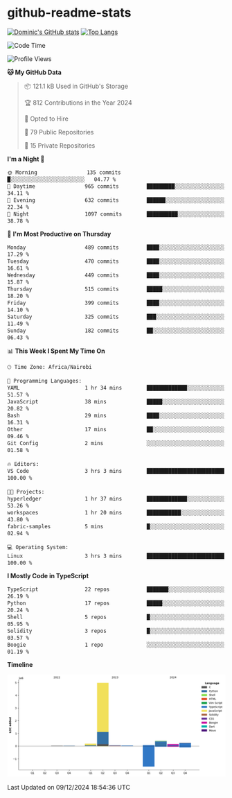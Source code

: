 # github-readme-stats
[![Dominic's GitHub stats](https://github-readme-stats.vercel.app/api?username=Domengo&show_icons=true)](https://github.com/anuraghazra/github-readme-stats)
[![Top Langs](https://github-readme-stats.vercel.app/api/top-langs/?username=Domengo&show_icons=true)](https://github.com/Domengo/github-readme-stats)

<!--START_SECTION:waka-->
![Code Time](http://img.shields.io/badge/Code%20Time-889%20hrs%204%20mins-blue)

![Profile Views](http://img.shields.io/badge/Profile%20Views-0-blue)

**🐱 My GitHub Data** 

> 📦 121.1 kB Used in GitHub's Storage 
 > 
> 🏆 812 Contributions in the Year 2024
 > 
> 💼 Opted to Hire
 > 
> 📜 79 Public Repositories 
 > 
> 🔑 15 Private Repositories 
 > 
**I'm a Night 🦉** 

```text
🌞 Morning                135 commits         █░░░░░░░░░░░░░░░░░░░░░░░░   04.77 % 
🌆 Daytime                965 commits         █████████░░░░░░░░░░░░░░░░   34.11 % 
🌃 Evening                632 commits         ██████░░░░░░░░░░░░░░░░░░░   22.34 % 
🌙 Night                  1097 commits        ██████████░░░░░░░░░░░░░░░   38.78 % 
```
📅 **I'm Most Productive on Thursday** 

```text
Monday                   489 commits         ████░░░░░░░░░░░░░░░░░░░░░   17.29 % 
Tuesday                  470 commits         ████░░░░░░░░░░░░░░░░░░░░░   16.61 % 
Wednesday                449 commits         ████░░░░░░░░░░░░░░░░░░░░░   15.87 % 
Thursday                 515 commits         █████░░░░░░░░░░░░░░░░░░░░   18.20 % 
Friday                   399 commits         ████░░░░░░░░░░░░░░░░░░░░░   14.10 % 
Saturday                 325 commits         ███░░░░░░░░░░░░░░░░░░░░░░   11.49 % 
Sunday                   182 commits         ██░░░░░░░░░░░░░░░░░░░░░░░   06.43 % 
```


📊 **This Week I Spent My Time On** 

```text
🕑︎ Time Zone: Africa/Nairobi

💬 Programming Languages: 
YAML                     1 hr 34 mins        █████████████░░░░░░░░░░░░   51.57 % 
JavaScript               38 mins             █████░░░░░░░░░░░░░░░░░░░░   20.82 % 
Bash                     29 mins             ████░░░░░░░░░░░░░░░░░░░░░   16.31 % 
Other                    17 mins             ██░░░░░░░░░░░░░░░░░░░░░░░   09.46 % 
Git Config               2 mins              ░░░░░░░░░░░░░░░░░░░░░░░░░   01.58 % 

🔥 Editors: 
VS Code                  3 hrs 3 mins        █████████████████████████   100.00 % 

🐱‍💻 Projects: 
hyperledger              1 hr 37 mins        █████████████░░░░░░░░░░░░   53.26 % 
workspaces               1 hr 20 mins        ███████████░░░░░░░░░░░░░░   43.80 % 
fabric-samples           5 mins              █░░░░░░░░░░░░░░░░░░░░░░░░   02.94 % 

💻 Operating System: 
Linux                    3 hrs 3 mins        █████████████████████████   100.00 % 
```

**I Mostly Code in TypeScript** 

```text
TypeScript               22 repos            ███████░░░░░░░░░░░░░░░░░░   26.19 % 
Python                   17 repos            █████░░░░░░░░░░░░░░░░░░░░   20.24 % 
Shell                    5 repos             █░░░░░░░░░░░░░░░░░░░░░░░░   05.95 % 
Solidity                 3 repos             █░░░░░░░░░░░░░░░░░░░░░░░░   03.57 % 
Boogie                   1 repo              ░░░░░░░░░░░░░░░░░░░░░░░░░   01.19 % 
```



**Timeline**

![Lines of Code chart](https://raw.githubusercontent.com/Domengo/Domengo/main/assets/bar_graph.png)


 Last Updated on 09/12/2024 18:54:36 UTC
<!--END_SECTION:waka-->


